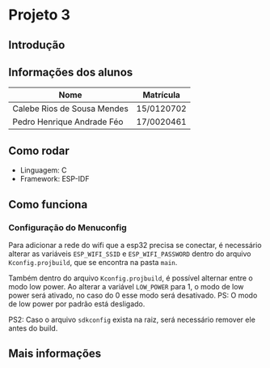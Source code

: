 # Projeto 3

## Introdução



## Informações dos alunos

|Nome|Matrícula|
|----|---------|
|Calebe Rios de Sousa Mendes|15/0120702|
|Pedro Henrique Andrade Féo|17/0020461|

## Como rodar

- Linguagem: C
- Framework: ESP-IDF

## Como funciona

### Configuração do Menuconfig

Para adicionar a rede do wifi que a esp32 precisa se conectar, é necessário alterar as variáveis `ESP_WIFI_SSID` e `ESP_WIFI_PASSWORD` dentro do arquivo `Kconfig.projbuild`, que se encontra na pasta `main`.

Também dentro do arquivo `Kconfig.projbuild`, é possível alternar entre o modo low power. Ao alterar a variável `LOW_POWER` para 1, o modo de low power será ativado, no caso do 0 esse modo será desativado. PS: O modo de low power por padrão está desligado.

PS2: Caso o arquivo `sdkconfig` exista na raiz, será necessário remover ele antes do build.

## Mais informações


